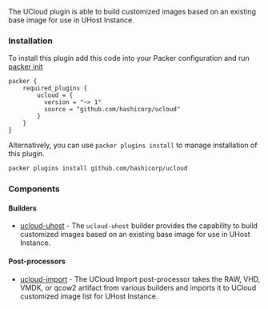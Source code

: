 The UCloud plugin is able to build customized images based on an existing base image for use in UHost Instance.

### Installation
To install this plugin add this code into your Packer configuration and run [packer init](/packer/docs/commands/init)

```hcl
packer {
    required_plugins {
        ucloud = {
          version = "~> 1"
          source = "github.com/hashicorp/ucloud"
        }
    }
}
```

Alternatively, you can use `packer plugins install` to manage installation of this plugin.

```sh
packer plugins install github.com/hashicorp/ucloud
```
### Components

#### Builders

- [ucloud-uhost](/packer/integrations/hashicorp/ucloud/latest/components/builder/uhost) - The `ucloud-uhost` builder provides the capability to build
  customized images based on an existing base image for use in UHost Instance.

#### Post-processors

- [ucloud-import](/packer/integrations/hashicorp/uhost/latest/components/post-processor/import) - The UCloud Import post-processor takes the RAW, VHD, VMDK, or qcow2
  artifact from various builders and imports it to UCloud customized image list
  for UHost Instance.
